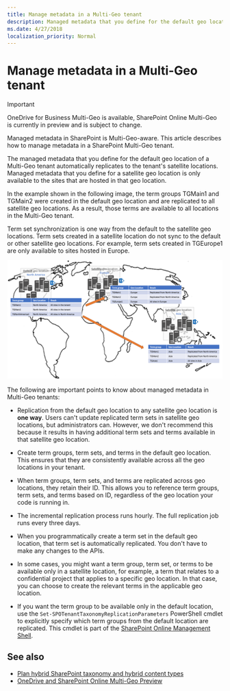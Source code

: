 ```yaml
---
title: Manage metadata in a Multi-Geo tenant
description: Managed metadata that you define for the default geo location of a Multi-Geo tenant is automatically replicated to the tenant's satellite locations, and is only available to the sites hosted in that geo location.
ms.date: 4/27/2018
localization_priority: Normal
---
```


# Manage metadata in a Multi-Geo tenant

> [!IMPORTANT] 
> OneDrive for Business Multi-Geo is available, SharePoint Online Multi-Geo is currently in preview and is subject to change.

Managed metadata in SharePoint is Multi-Geo-aware. This article describes how to manage metadata in a SharePoint Multi-Geo tenant.

The managed metadata that you define for the default geo location of a Multi-Geo tenant automatically replicates to the tenant's satellite locations. Managed metadata that you define for a satellite geo location is only available to the sites that are hosted in that geo location.

In the example shown in the following image, the term groups TGMain1 and TGMain2 were created in the default geo location and are replicated to all satellite geo locations. As a result, those terms are available to all locations in the Multi-Geo tenant. 

Term set synchronization is one way from the default to the satellite geo locations. Term sets created in a satellite location do not sync to the default or other satellite geo locations. For example, term sets created in TGEurope1 are only available to sites hosted in Europe.

![world map showing a Mutli-Geo tenant with the default geo location in North America and satellite geo locations in Europe and Asia, and term groups syncing from the default to the satellite geo locations](media/multigeo/multigeomanagedmetadata_intro.png)

The following are important points to know about managed metadata in Multi-Geo tenants:

- Replication from the default geo location to any satellite geo location is **one way**. Users can't update  replicated term sets in satellite geo locations, but administrators can. However, we don't recommend this because it results in having additional term sets and terms available in that satellite geo location. 

- Create term groups, term sets, and terms in the default geo location. This ensures that they are consistently available across all the geo locations in your tenant. 

- When term groups, term sets, and terms are replicated across geo locations, they retain their ID. This allows you to reference term groups, term sets, and terms based on ID, regardless of the geo location your code is running in. 

- The incremental replication process runs hourly. The full replication job runs every three days. 

- When you programmatically create a term set in the default geo location, that term set is automatically replicated. You don't have to make any changes to the APIs. 

- In some cases, you might want a term group, term set, or terms to be available only in a satellite location, for example, a term that relates to a confidential project that applies to a specific geo location. In that case, you can choose to create the relevant terms in the applicable geo location. 

- If you want the term group to be available only in the default location, use the `Set-SPOTenantTaxonomyReplicationParameters` PowerShell cmdlet to explicitly specify which term groups from the default location are replicated. This cmdlet is part of the [SharePoint Online Management Shell](https://www.microsoft.com/en-us/download/details.aspx?id=35588).


## See also

- [Plan hybrid SharePoint taxonomy and hybrid content types](https://docs.microsoft.com/en-us/SharePoint/hybrid/plan-hybrid-sharepoint-taxonomy-and-hybrid-content-types) 
- [OneDrive and SharePoint Online Multi-Geo Preview](multigeo-introduction.md)
